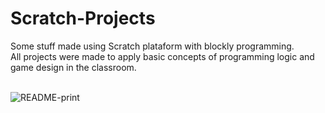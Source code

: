 # Scratch-Projects
Some stuff made using Scratch plataform with blockly programming.<br>
All projects were made to apply basic concepts of programming logic and game design in the classroom.<br><br>

![README-print](https://github.com/user-attachments/assets/f53d4532-4c7d-4be2-8a91-8841e074bb30)

